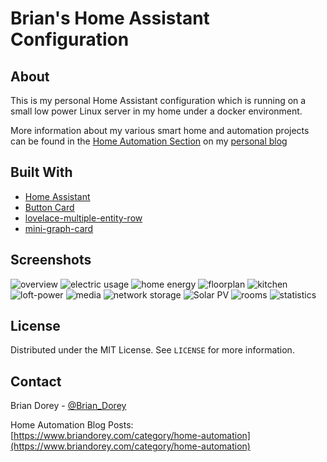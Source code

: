 # Brian's Home Assistant Configuration</h3>

## About

This is my personal Home Assistant configuration which is running on a small low power Linux server in my home under a docker environment.

More information about my various smart home and automation projects can be found in the 
[Home Automation Section](https://www.briandorey.com/category/home-automation) on my [personal blog](https://www.briandorey.com)

## Built With

* [Home Assistant](https://www.home-assistant.io/)
* [Button Card](https://github.com/custom-cards/button-card)
* [lovelace-multiple-entity-row](https://github.com/benct/lovelace-multiple-entity-row)
* [mini-graph-card](https://github.com/kalkih/mini-graph-card)

## Screenshots

![overview](/screenshots/overview.png)
![electric usage](/screenshots/electric-usage.png)
![home energy](/screenshots/home-energy.png)
![floorplan](/screenshots/floorplan.png)
![kitchen](/screenshots/kitchen.png)
![loft-power](/screenshots/loft-power.png)
![media](/screenshots/media.png)
![network storage](/screenshots/network-storage.png)
![Solar PV](/screenshots/solar-pv.png)
![rooms](/screenshots/rooms.png)
![statistics](/screenshots/statistics.png)

## License
Distributed under the MIT License. See `LICENSE` for more information.

## Contact

Brian Dorey - [@Brian_Dorey](https://twitter.com/Brian_Dorey)

Home Automation Blog Posts: [https://www.briandorey.com/category/home-automation](https://www.briandorey.com/category/home-automation)